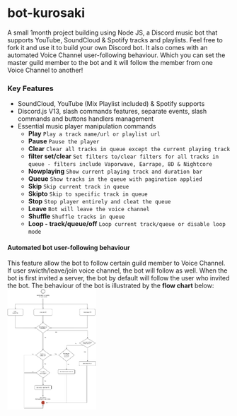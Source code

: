 # bot-kurosaki

A small 1month project building using Node JS, a Discord music bot that supports YouTube, SoundCloud & Spotify tracks and playlists. Feel free to fork it and use it to build your own Discord bot. It also comes with an automated Voice Channel user-following behaviour. Which you can set the master guild member to the bot and it will follow the member from one Voice Channel to another!

### Key Features
- SoundCloud, YouTube (Mix  Playlist included) & Spotify supports
- Discord.js V13, slash commands features, separate events, slash commands and buttons handlers management
- Essential music player manipulation commands
  - **Play** `Play a track name/url or playlist url`
  - **Pause** `Pause the player`
  - **Clear** `Clear all tracks in queue except the current playing track`
  - **filter set/clear** `Set filters to/clear filters for all tracks in queue - filters include Vaporwave, Earrape, 8D & Nightcore`
  - **Nowplaying** `Show current playing track and duration bar`
  - **Queue** `Show tracks in the queue with pagination applied`
  - **Skip** `Skip current track in queue`
  - **Skipto** `Skip to specific track in queue`
  - **Stop** `Stop player entirely and cleat the queue`
  - **Leave** `Bot will leave the voice channel`
  - **Shuffle** `Shuffle tracks in queue`
  - **Loop - track/queue/off** `Loop current track/queue or disable loop mode`
  
#### Automated bot user-following behaviour
This feature allow the bot to follow certain guild member to Voice Channel. If user swicth/leave/join voice channel, the bot will follow as well. When the bot is first invited a server, the bot by default will follow the user who invited the bot. 
The behaviour of the bot is illustrated by the **flow chart** below: 
<img src="./assets/bot-follow-behaviour.png" alt="bot_behaviour_diagram" width="200"/>
